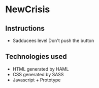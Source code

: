 NewCrisis
=========

Instructions
------------

*    Sadducees level
     Don't push the button

Technologies used
-----------------

* HTML generated by HAML
* CSS generated by SASS
* Javascript + Prototype 
